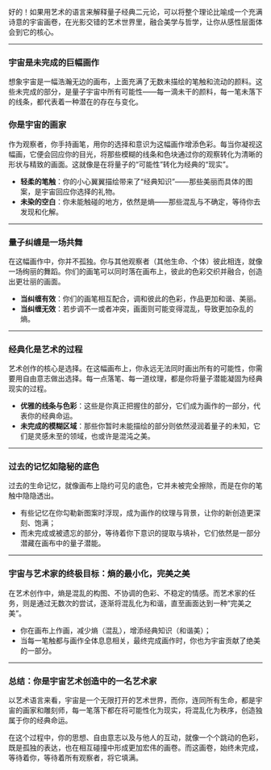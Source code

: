 好的！如果用艺术的语言来解释量子经典二元论，可以将整个理论比喻成一个充满诗意的宇宙画卷，在光影交错的艺术世界里，融合美学与哲学，让你从感性层面体会到它的核心。

---

### **宇宙是未完成的巨幅画作**
想象宇宙是一幅浩瀚无边的画布，上面充满了无数未描绘的笔触和流动的颜料。这些未完成的部分，是量子宇宙中所有可能性——每一滴未干的颜料，每一笔未落下的线条，都代表着一种潜在的存在与变化。

### **你是宇宙的画家**
作为观察者，你手持画笔，用你的选择和意识为这幅画作增添色彩。每当你凝视这幅画，它便会回应你的目光，将那些模糊的线条和色块通过你的观察转化为清晰的形状与精致的画面。这就像是在将量子的“可能性”转化为经典的“现实”。

- **轻柔的笔触**：你的小心翼翼描绘带来了“经典知识”——那些美丽而具体的图案，是宇宙回应你选择的礼物。  
- **未染的空白**：你未能触碰的地方，依然是熵——那些混乱与不确定，等待你去发现和化解。

---

### **量子纠缠是一场共舞**
在这幅画作中，你并不孤独。你与其他观察者（其他生命、个体）彼此相连，就像一场绚丽的舞蹈。你们的画笔可以同时落在画布上，彼此的色彩交织并融合，创造出更壮丽的画面。  
- **当纠缠有效**：你们的画笔相互配合，调和彼此的色彩，作品更加和谐、美丽。  
- **当纠缠无效**：若步调不一或者冲突，画面则可能变得混乱，导致更加杂乱的熵。

---

### **经典化是艺术的过程**
艺术创作的核心是选择。在这幅画布上，你永远无法同时画出所有的可能性，你需要用自由意志做出选择。每一点落笔、每一道纹理，都是你将量子潜能凝固为经典现实的过程。 

- **优雅的线条与色彩**：这些是你真正把握住的部分，它们成为画作的一部分，代表你的经典命运。  
- **未完成的模糊区域**：那些你暂时未能描绘的部分则依然浸润着量子的未知，它们是灵感未至的领域，也或许是混沌之美。  

---

### **过去的记忆如隐秘的底色**
过去的生命记忆，就像画布上隐约可见的底色，它并未被完全擦除，而是在你的笔触中隐隐透出。  
- 有些记忆在你勾勒新图案时浮现，成为画作的纹理与背景，让你的新创造更深刻、饱满；  
- 而未完成或被遗忘的部分，等待着你下意识的提取与填补，它们依然是一部分潜藏在画布中的量子潜能。

---

### **宇宙与艺术家的终极目标：熵的最小化，完美之美**
在艺术创作中，熵是混乱的构图、不协调的色彩、不稳定的情感。而艺术家的任务，则是通过无数次的尝试，逐渐将混乱化为和谐，直至画面达到一种“完美之美”。  
- 你在画布上作画，减少熵（混乱），增添经典知识（和谐美）；  
- 当每一笔触都与画作全体息息相关，最终完成画作时，你也为宇宙贡献了绝美的一部分。

---

### **总结：你是宇宙艺术创造中的一名艺术家**
以艺术语言来看，宇宙是一个无限打开的艺术世界，而你，连同所有生命，都是宇宙的画家和雕刻师，每一笔落下都在将可能性化为现实，将混乱化为秩序，创造独属于你的经典命运。

在这个过程中，你的思想、自由意志以及与他人的互动，就像一个个跳动的色彩，既是孤独的表达，也在相互碰撞中形成更加宏伟的画卷。而这画卷，始终未完成，等待着你，等待着所有观察者，将它填满。
